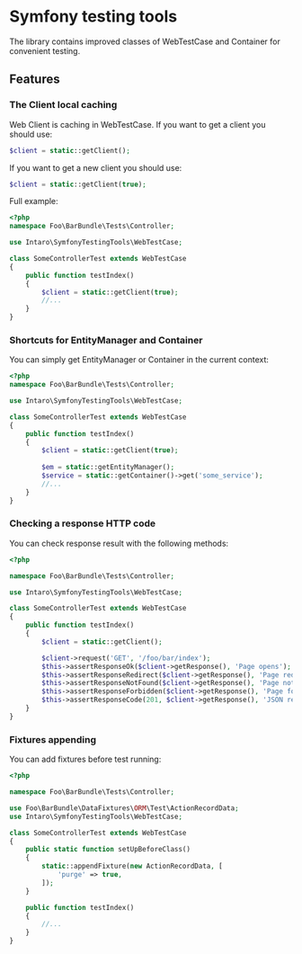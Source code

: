 # Symfony testing tools

The library contains improved classes of WebTestCase and Container for convenient testing.

## Features

### The Client local caching

Web Client is caching in WebTestCase. If you want to get a client you should use:
```php
$client = static::getClient();
```

If you want to get a new client you should use:
```php
$client = static::getClient(true);
```

Full example:
```php
<?php
namespace Foo\BarBundle\Tests\Controller;

use Intaro\SymfonyTestingTools\WebTestCase;

class SomeControllerTest extends WebTestCase
{
    public function testIndex()
    {
        $client = static::getClient(true);
        //...
    }
}
```

### Shortcuts for EntityManager and Container

You can simply get EntityManager or Container in the current context:

```php
<?php
namespace Foo\BarBundle\Tests\Controller;

use Intaro\SymfonyTestingTools\WebTestCase;

class SomeControllerTest extends WebTestCase
{
    public function testIndex()
    {
        $client = static::getClient(true);
        
        $em = static::getEntityManager();
        $service = static::getContainer()->get('some_service');
        //...
    }
}
```

### Checking a response HTTP code

You can check response result with the following methods:

```php
<?php

namespace Foo\BarBundle\Tests\Controller;

use Intaro\SymfonyTestingTools\WebTestCase;

class SomeControllerTest extends WebTestCase
{
    public function testIndex()
    {
        $client = static::getClient();

        $client->request('GET', '/foo/bar/index');
        $this->assertResponseOk($client->getResponse(), 'Page opens');
        $this->assertResponseRedirect($client->getResponse(), 'Page redirects to other page');
        $this->assertResponseNotFound($client->getResponse(), 'Page not found');
        $this->assertResponseForbidden($client->getResponse(), 'Page forbidden');
        $this->assertResponseCode(201, $client->getResponse(), 'JSON returned', 'application/json');
    }
}
```

### Fixtures appending

You can add fixtures before test running:

```php
<?php

namespace Foo\BarBundle\Tests\Controller;

use Foo\BarBundle\DataFixtures\ORM\Test\ActionRecordData;
use Intaro\SymfonyTestingTools\WebTestCase;

class SomeControllerTest extends WebTestCase
{
    public static function setUpBeforeClass()
    {
        static::appendFixture(new ActionRecordData, [
            'purge' => true,
        ]);
    }

    public function testIndex()
    {
        //...
    }
}
```
